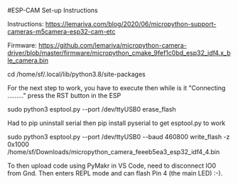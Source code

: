 #ESP-CAM Set-up Instructions

Instructions: https://lemariva.com/blog/2020/06/micropython-support-cameras-m5camera-esp32-cam-etc

Firmware: https://github.com/lemariva/micropython-camera-driver/blob/master/firmware/micropython_cmake_9fef1c0bd_esp32_idf4.x_ble_camera.bin

cd /home/sf/.local/lib/python3.8/site-packages

For the next step to work, you have to execute then while is it "Connecting ........." press the RST button in the ESP

sudo python3 esptool.py --port /dev/ttyUSB0 erase_flash

Had to pip uninstall serial then pip install pyserial to get esptool.py to work

sudo python3 esptool.py --port /dev/ttyUSB0 --baud 460800 write_flash -z 0x1000 /home/sf/Downloads/micropython_camera_feeeb5ea3_esp32_idf4_4.bin


To then upload code using PyMakr in VS Code, need to disconnect IO0 from Gnd.  Then enters REPL mode and can flash Pin 4 (the main LED) :-).
